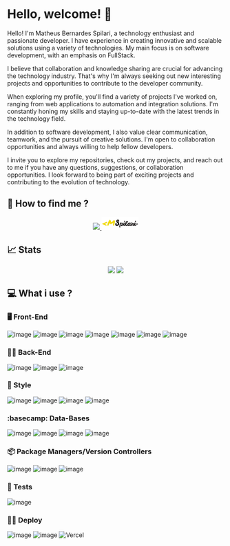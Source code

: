 # Hello, welcome! 👋

Hello! I'm Matheus Bernardes Spilari, a technology enthusiast and passionate developer. I have experience in creating innovative and scalable solutions using a variety of technologies. My main focus is on software development, with an emphasis on FullStack.

I believe that collaboration and knowledge sharing are crucial for advancing the technology industry. That's why I'm always seeking out new interesting projects and opportunities to contribute to the developer community.

When exploring my profile, you'll find a variety of projects I've worked on, ranging from web applications to automation and integration solutions. I'm constantly honing my skills and staying up-to-date with the latest trends in the technology field.

In addition to software development, I also value clear communication, teamwork, and the pursuit of creative solutions. I'm open to collaboration opportunities and always willing to help fellow developers.

I invite you to explore my repositories, check out my projects, and reach out to me if you have any questions, suggestions, or collaboration opportunities. I look forward to being part of exciting projects and contributing to the evolution of technology.

## 👣 How to find me ?

<div align='center'>
  <a target='_blank' rel='noopener noreferrer' href='https://www.linkedin.com/in/matheus-bernardes-spilari-2b8068188/'>
  <img height='30em' src='https://img.shields.io/badge/-LinkedIn-blue?style=flat-square&logo=Linkedin&logoColor=white'/>
  </a>
  <a target='_blank' rel='noopener noreferrer' href='https://mspilariportfolio.vercel.app/'>
    <img height='30em' src='/images/LogoYB.svg'/>
  </a>
</div>

## 📈 Stats
<div align='center'>
  <img height='180em' src='https://github-readme-stats.vercel.app/api?username=MSpilari&count_private=true&show_icons=true&theme=midnight-purple&include_all_commits=true'/>
  <img height='180em' src='https://github-readme-stats.vercel.app/api/top-langs/?username=MSpilari&theme=midnight-purple&langs_count=6&layout=compact'/>
</div>

## 💻 What i use ?

### 🖥️ Front-End

![image](https://img.shields.io/badge/React-20232A?style=for-the-badge&logo=react&logoColor=61DAFB)
![image](https://img.shields.io/badge/Redux-593D88?style=for-the-badge&logo=redux&logoColor=white)
![image](https://img.shields.io/badge/HTML5-E34F26?style=for-the-badge&logo=html5&logoColor=white)
![image](https://img.shields.io/badge/JavaScript-F7DF1E?style=for-the-badge&logo=javascript&logoColor=black)
![image](https://img.shields.io/badge/TypeScript-007ACC?style=for-the-badge&logo=typescript&logoColor=white)
![image](https://img.shields.io/badge/next.js-000000?style=for-the-badge&logo=nextdotjs&logoColor=white)
![image](https://img.shields.io/badge/Python-3776AB?style=for-the-badge&logo=python&logoColor=white)

### 🐕‍🦺 Back-End

![image](https://img.shields.io/badge/Node.js-339933?style=for-the-badge&logo=nodedotjs&logoColor=white)
![image](https://img.shields.io/badge/Express.js-000000?style=for-the-badge&logo=express&logoColor=white)
![image](https://img.shields.io/badge/Insomnia-5849be?style=for-the-badge&logo=Insomnia&logoColor=white)

### 💅 Style

![image](https://img.shields.io/badge/styled--components-DB7093?style=for-the-badge&logo=styled-components&logoColor=white)
![image](https://img.shields.io/badge/CSS3-1572B6?style=for-the-badge&logo=css3&logoColor=white)
![image](https://img.shields.io/badge/Sass-CC6699?style=for-the-badge&logo=sass&logoColor=white)
![image](https://img.shields.io/badge/Tailwind_CSS-38B2AC?style=for-the-badge&logo=tailwind-css&logoColor=white)

### :basecamp: Data-Bases

![image](https://img.shields.io/badge/MongoDB-4EA94B?style=for-the-badge&logo=mongodb&logoColor=white)
![image](https://img.shields.io/badge/PostgreSQL-316192?style=for-the-badge&logo=postgresql&logoColor=white)
![image](https://img.shields.io/badge/SQLite-07405E?style=for-the-badge&logo=sqlite&logoColor=white)
![image](https://img.shields.io/badge/Firebase-F29D0C?style=for-the-badge&logo=firebase&logoColor=white)

### 📦 Package Managers/Version Controllers

![image](https://img.shields.io/badge/Yarn-2C8EBB?style=for-the-badge&logo=yarn&logoColor=white)
![image](https://img.shields.io/badge/Git-F05032?style=for-the-badge&logo=git&logoColor=white)
![image](https://img.shields.io/badge/Docker-2496ED?style=for-the-badge&logo=docker&logoColor=white)

### 🧪 Tests

![image](https://img.shields.io/badge/Jest-C21325?style=for-the-badge&logo=jest&logoColor=white)

### 🦸‍♂️ Deploy

![image](https://img.shields.io/badge/Heroku-430098?style=for-the-badge&logo=heroku&logoColor=white)
![image](https://img.shields.io/badge/Netlify-00C7B7?style=for-the-badge&logo=netlify&logoColor=white)
![Vercel](https://img.shields.io/badge/vercel-%23000000.svg?style=for-the-badge&logo=vercel&logoColor=white)

<!--
**MSpilari/MSpilari** is a ✨ _special_ ✨ repository because its `README.md` (this file) appears on your GitHub profile.

Here are some ideas to get you started:

- 🔭 I’m currently working on ...
- 🌱 I’m currently learning ...
- 👯 I’m looking to collaborate on ...
- 🤔 I’m looking for help with ...
- 💬 Ask me about ...
- 📫 How to reach me: ...
- 😄 Pronouns: ...
- ⚡ Fun fact: ...
-->
